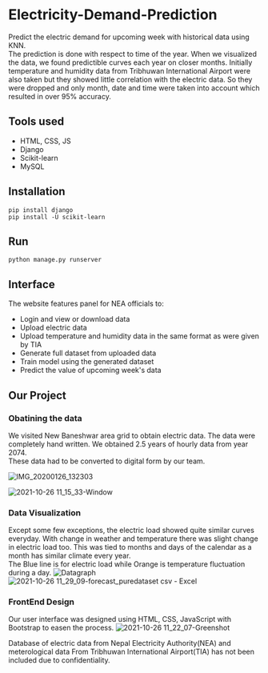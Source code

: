 # Electricity-Demand-Prediction
Predict the electric demand for upcoming week with historical data using KNN.  
The prediction is done with respect to time of the year. When we visualized the data, we found predictible curves each year on closer months. Initially temperature and humidity data from Tribhuwan International Airport were also taken but they showed little correlation with the electric data. So they were dropped and only month, date and time were taken into account which resulted in over 95% accuracy.

## Tools used
- HTML, CSS, JS
- Django
- Scikit-learn
- MySQL

## Installation
```
pip install django
pip install -U scikit-learn
```
## Run
```
python manage.py runserver
```
## Interface
The website features panel for NEA officials to:
- Login and view or download data
- Upload electric data
- Upload temperature and humidity data in the same format as were given by TIA
- Generate full dataset from uploaded data
- Train model using the generated dataset
- Predict the value of upcoming week's data

## Our Project
### Obatining the data
We visited New Baneshwar area grid to obtain electric data. The data were completely hand written. We obtained 2.5 years of hourly data from year 2074.  
These data had to be converted to digital form by our team.

![IMG_20200126_132303](https://user-images.githubusercontent.com/45944370/138814962-30660680-a13e-48f2-9191-e093257df026.jpg)

![2021-10-26 11_15_33-Window](https://user-images.githubusercontent.com/45944370/138814664-47986b9f-6518-4ce2-b913-97456a38e5a3.png)

### Data Visualization
Except some few exceptions, the electric load showed quite similar curves everyday. With change in weather and temperature there was slight change in electric load too. This was tied to months and days of the calendar as a month has similar climate every year.  
The Blue line is for electric load while Orange is temperature fluctuation during a day.
![Datagraph](https://user-images.githubusercontent.com/45944370/138815481-c9e08922-0233-446c-ac3e-5dfccfd62251.png)
![2021-10-26 11_29_09-forecast_puredataset csv - Excel](https://user-images.githubusercontent.com/45944370/138816087-b43106f1-b475-4b9b-ba68-2397e3f0da4b.png)


### FrontEnd Design
Our user interface was designed using HTML, CSS, JavaScript with Bootstrap to easen the process.
![2021-10-26 11_22_07-Greenshot](https://user-images.githubusercontent.com/45944370/138815297-5cd438fa-23dc-4e0b-b36d-7413fe2bf0b1.png)



Database of electric data from Nepal Electricity Authority(NEA) and meterological data From Tribhuwan International Airport(TIA) has not been included due to confidentiality.
